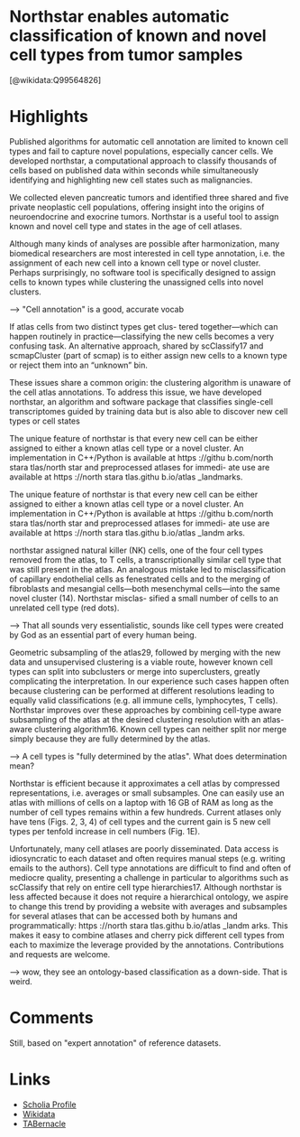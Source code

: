 
Northstar enables automatic classification of known and novel cell types from tumor samples
===========================================================================================
  
  [@wikidata:Q99564826]  

# Highlights
Published algorithms for automatic cell annotation are limited to known cell types and fail to capture novel populations, especially cancer cells. We developed northstar, a computational approach to classify thousands of cells based on published data within seconds while simultaneously identifying and highlighting new cell states such as malignancies.

We collected eleven pancreatic tumors and identified three shared and five private neoplastic cell populations, offering insight into the origins of neuroendocrine and exocrine tumors. Northstar is a useful tool to assign known and novel cell type and states in the age of cell atlases.

Although many kinds of analyses are possible after harmonization, many biomedical researchers are most interested in cell type annotation, i.e. the assignment of each new cell into a known cell type or novel cluster. Perhaps surprisingly, no software tool is specifically designed to assign cells to known types while clustering the unassigned cells into novel clusters.

--> "Cell annotation" is a good, accurate vocab

If atlas cells from two distinct types get clus- tered together—which can happen routinely in practice—classifying the new cells becomes a very confusing task.
An alternative approach, shared by scClassify17 and scmapCluster (part of scmap) is to either assign new cells
to a known type or reject them into an “unknown” bin.

These issues share a common origin: the clustering algorithm is unaware of the cell atlas annotations. To
address this issue, we have developed northstar, an algorithm and software package that classifies single-cell transcriptomes guided by training data but is also able to discover new cell types or cell states

The unique feature of northstar is that every new cell can be either assigned to either a known atlas cell type or a novel cluster. An implementation in C++/Python is available at https ://githu b.com/north stara tlas/north star and preprocessed atlases for immedi- ate use are available at https ://north stara tlas.githu b.io/atlas _landmarks.

The unique feature of northstar is that every new cell can be either assigned to either a known atlas cell type or a novel cluster. An implementation in C++/Python is available at https ://githu b.com/north stara tlas/north star and preprocessed atlases for immedi- ate use are available at https ://north stara tlas.githu b.io/atlas _landm arks.

northstar assigned natural killer (NK) cells, one of the four cell types removed from the atlas, to T cells, a transcriptionally similar cell type that was still present in the atlas. An analogous mistake led to misclassification of capillary endothelial cells as fenestrated cells and to the merging of fibroblasts and mesangial cells—both mesenchymal cells—into the same novel cluster (14). Northstar misclas- sified a small number of cells to an unrelated cell type (red dots).


--> That all sounds very essentialistic, sounds like cell types were created by God as an essential part of every human being.

Geometric subsampling of the atlas29, followed by merging with the new data and unsupervised clustering is a viable route, however known cell types can split into subclusters or merge into superclusters, greatly complicating the interpretation. In our experience such cases happen often because clustering can be performed at different resolutions leading to equally valid classifications (e.g. all immune cells, lymphocytes, T cells). Northstar improves over these approaches by combining cell-type aware subsampling of the atlas at the desired clustering resolution with an atlas-aware clustering algorithm16. Known cell types can neither split nor merge simply because they are fully determined by the atlas.

--> A cell types is "fully determined by the atlas". What does determination mean?

Northstar is efficient because it approximates a cell atlas by compressed representations, i.e. averages or small
subsamples. One can easily use an atlas with millions of cells on a laptop with 16 GB of RAM as long as the number of cell types remains within a few hundreds. Current atlases only have tens (Figs. 2, 3, 4) of cell types and the current gain is 5 new cell types per tenfold increase in cell numbers (Fig. 1E).

Unfortunately, many cell atlases are poorly disseminated. Data access is idiosyncratic to each dataset and
often requires manual steps (e.g. writing emails to the authors). Cell type annotations are difficult to find and often of mediocre quality, presenting a challenge in particular to algorithms such as scClassify that rely on entire cell type hierarchies17. Although northstar is less affected because it does not require a hierarchical ontology, we aspire to change this trend by providing a website with averages and subsamples for several atlases that can be accessed both by humans and programmatically: https ://north stara tlas.githu b.io/atlas _landm arks. This makes it easy to combine atlases and cherry pick different cell types from each to maximize the leverage provided by the annotations. Contributions and requests are welcome.

--> wow, they see an ontology-based classification as a down-side. That is weird. 

# Comments

Still, based on "expert annotation" of reference datasets.

# Links
  
 * [Scholia Profile](https://scholia.toolforge.org/work/Q99564826)  
 * [Wikidata](https://www.wikidata.org/wiki/Q99564826)  
 * [TABernacle](https://tabernacle.toolforge.org/?#/tab/manual/Q99564826/P921%3BP4510)  
